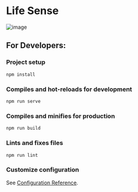 # Life Sense

![image](https://user-images.githubusercontent.com/96793732/153768557-757b0fc2-7546-4819-8027-95a75d43aae1.png)

## For Developers:

### Project setup
```
npm install
```

### Compiles and hot-reloads for development
```
npm run serve
```

### Compiles and minifies for production
```
npm run build
```

### Lints and fixes files
```
npm run lint
```

### Customize configuration
See [Configuration Reference](https://cli.vuejs.org/config/).
